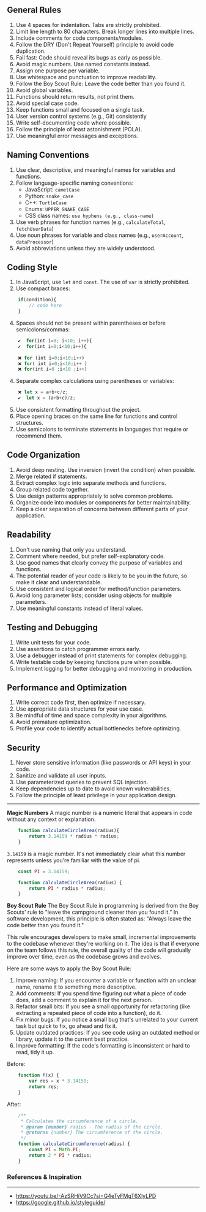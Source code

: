 ## General Rules

1. Use 4 spaces for indentation. Tabs are strictly prohibited.
2. Limit line length to 80 characters. Break longer lines into multiple lines.
3. Include comments for code components/modules.
4. Follow the DRY (Don't Repeat Yourself) principle to avoid code duplication.
5. Fail fast: Code should reveal its bugs as early as possible.
6. Avoid magic numbers. Use named constants instead.
7. Assign one purpose per variable.
8. Use whitespace and punctuation to improve readability.
9. Follow the Boy Scout Rule: Leave the code better than you found it.
10. Avoid global variables.
11. Functions should return results, not print them.
12. Avoid special case code.
13. Keep functions small and focused on a single task.
14. User version control systems (e.g., Git) consistently
15. Write self-documenting code where possible.
16. Follow the principle of least astonishment (POLA).
17. Use meaningful error messages and exceptions.

## Naming Conventions

1. Use clear, descriptive, and meaningful names for variables and functions.
2. Follow language-specific naming conventions:
    - JavaScript: `camelCase`
    - Python: `snake_case`
    - C++: `TurtleCase`
    - Enums: `UPPER_SNAKE_CASE`
    - CSS class names: `use hyphens (e.g., class-name)`
3. Use verb phrases for function names (e.g., `calculateTotal`, `fetchUserData`)
4. Use noun phrases for variable and class names (e.g., `userAccount`, `dataProcessor`)
5. Avoid abbreviations unless they are widely understood.

## Coding Style

1. In JavaScript, use `let` and `const`. The use of `var` is strictly prohibited.
2. Use compact braces:
```javascript
	if(condition){ 
		// code here 
	}
```

4. Spaces should not be present within parentheses or before semicolons/commas:
```javascript
	✔  for(int i=0; i<10; i++){ 
	✔  for(int i=0;i<10;i++){ 
	
	❌ for (int i=0;i<10;i++) 
	❌ for( int i=0;i<10;i++ ) 
	❌ for(int i=0 ;i<10 ;i++)
```
    
4. Separate complex calculations using parentheses or variables:
```javascript
	❌ let x = a+b+c/z; 
	✔  let x = (a+b+c)/z;
```

5. Use consistent formatting throughout the project.
6. Place opening braces on the same line for functions and control structures.
7. Use semicolons to terminate statements in languages that require or recommend them.


## Code Organization

1. Avoid deep nesting. Use inversion (invert the condition) when possible.
2. Merge related if statements.
3. Extract complex logic into separate methods and functions.
4. Group related code together.
5. Use design patterns appropriately to solve common problems.
6. Organize code into modules or components for better maintainability.
7. Keep a clear separation of concerns between different parts of your application.

## Readability

1. Don't use naming that only you understand.
2. Comment where needed, but prefer self-explanatory code.
3. Use good names that clearly convey the purpose of variables and functions.
4. The potential reader of your code is likely to be you in the future, so make it clear and understandable.
5. Use consistent and logical order for method/function parameters.
6. Avoid long parameter lists; consider using objects for multiple parameters.
7. Use meaningful constants instead of literal values.

## Testing and Debugging

1. Write unit tests for your code.
2. Use assertions to catch programmer errors early.
3. Use a debugger instead of print statements for complex debugging.
4. Write testable code by keeping functions pure when possible.
5. Implement logging for better debugging and monitoring in production.

## Performance and Optimization

1. Write correct code first, then optimize if necessary.
2. Use appropriate data structures for your use case.
3. Be mindful of time and space complexity in your algorithms.
4. Avoid premature optimization.
5. Profile your code to identify actual bottlenecks before optimizing.

## Security

1. Never store sensitive information (like passwords or API keys) in your code.
2. Sanitize and validate all user inputs.
3. Use parameterized queries to prevent SQL injection.
4. Keep dependencies up to date to avoid known vulnerabilities.
5. Follow the principle of least privilege in your application design.

-----

**Magic Numbers**
A magic number is a numeric literal that appears in code without any context or explanation.

```javascript
	function calculateCircleArea(radius){ 
		return 3.14159 * radius * radius; 
	}
```

`3.14159` is a magic number. It's not immediately clear what this number represents unless you're familiar with the value of pi.

```javascript
	const PI = 3.14159;

	function calculateCircleArea(radius) {
	    return PI * radius * radius;
	}
```


**Boy Scout Rule**
The Boy Scout Rule in programming is derived from the Boy Scouts' rule to "leave the campground cleaner than you found it." In software development, this principle is often stated as: "Always leave the code better than you found it."

This rule encourages developers to make small, incremental improvements to the codebase whenever they're working on it. The idea is that if everyone on the team follows this rule, the overall quality of the code will gradually improve over time, even as the codebase grows and evolves.

Here are some ways to apply the Boy Scout Rule:
1. Improve naming: If you encounter a variable or function with an unclear name, rename it to something more descriptive.
2. Add comments: If you spend time figuring out what a piece of code does, add a comment to explain it for the next person.
3. Refactor small bits: If you see a small opportunity for refactoring (like extracting a repeated piece of code into a function), do it.
4. Fix minor bugs: If you notice a small bug that's unrelated to your current task but quick to fix, go ahead and fix it.
5. Update outdated practices: If you see code using an outdated method or library, update it to the current best practice.
6. Improve formatting: If the code's formatting is inconsistent or hard to read, tidy it up.

Before:
```javascript
	function f(x) {
	    var res = x * 3.14159;
	    return res;
	}
```

After: 
```javascript
	/**
	 * Calculates the circumference of a circle.
	 * @param {number} radius - The radius of the circle.
	 * @returns {number} The circumference of the circle.
	 */
	function calculateCircumference(radius) {
	    const PI = Math.PI;
	    return 2 * PI * radius;
	}
```


### References & Inspiration
----

- https://youtu.be/-AzSRHiV9Cc?si=G4eTyFMgT6XlyLPD
- https://google.github.io/styleguide/